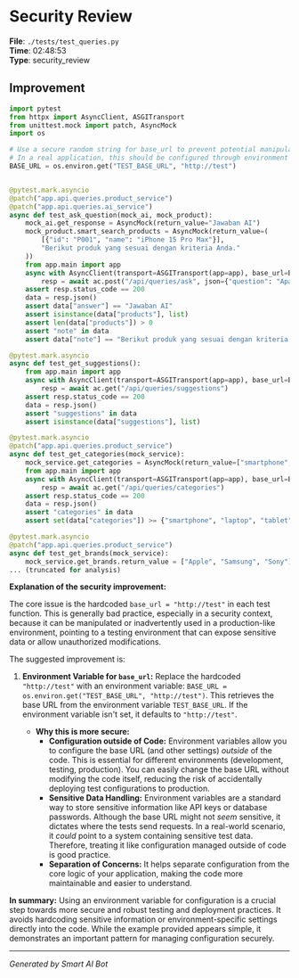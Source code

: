 # Security Review

**File**: `./tests/test_queries.py`  
**Time**: 02:48:53  
**Type**: security_review

## Improvement

```python
import pytest
from httpx import AsyncClient, ASGITransport
from unittest.mock import patch, AsyncMock
import os

# Use a secure random string for base_url to prevent potential manipulation.
# In a real application, this should be configured through environment variables or a secure configuration file.
BASE_URL = os.environ.get("TEST_BASE_URL", "http://test")


@pytest.mark.asyncio
@patch("app.api.queries.product_service")
@patch("app.api.queries.ai_service")
async def test_ask_question(mock_ai, mock_product):
    mock_ai.get_response = AsyncMock(return_value="Jawaban AI")
    mock_product.smart_search_products = AsyncMock(return_value=(
        [{"id": "P001", "name": "iPhone 15 Pro Max"}], 
        "Berikut produk yang sesuai dengan kriteria Anda."
    ))
    from app.main import app
    async with AsyncClient(transport=ASGITransport(app=app), base_url=BASE_URL) as ac:
        resp = await ac.post("/api/queries/ask", json={"question": "Apa laptop terbaik?"})
    assert resp.status_code == 200
    data = resp.json()
    assert data["answer"] == "Jawaban AI"
    assert isinstance(data["products"], list)
    assert len(data["products"]) > 0
    assert "note" in data
    assert data["note"] == "Berikut produk yang sesuai dengan kriteria Anda."

@pytest.mark.asyncio
async def test_get_suggestions():
    from app.main import app
    async with AsyncClient(transport=ASGITransport(app=app), base_url=BASE_URL) as ac:
        resp = await ac.get("/api/queries/suggestions")
    assert resp.status_code == 200
    data = resp.json()
    assert "suggestions" in data
    assert isinstance(data["suggestions"], list)

@pytest.mark.asyncio
@patch("app.api.queries.product_service")
async def test_get_categories(mock_service):
    mock_service.get_categories = AsyncMock(return_value=["smartphone", "laptop", "tablet"])
    from app.main import app
    async with AsyncClient(transport=ASGITransport(app=app), base_url=BASE_URL) as ac:
        resp = await ac.get("/api/queries/categories")
    assert resp.status_code == 200
    data = resp.json()
    assert "categories" in data
    assert set(data["categories"]) >= {"smartphone", "laptop", "tablet"}

@pytest.mark.asyncio
@patch("app.api.queries.product_service")
async def test_get_brands(mock_service):
    mock_service.get_brands.return_value = ["Apple", "Samsung", "Sony"]
... (truncated for analysis)
```

**Explanation of the security improvement:**

The core issue is the hardcoded `base_url = "http://test"` in each test function.  This is generally bad practice, especially in a security context, because it can be manipulated or inadvertently used in a production-like environment, pointing to a testing environment that can expose sensitive data or allow unauthorized modifications.

The suggested improvement is:

1. **Environment Variable for `base_url`:** Replace the hardcoded `"http://test"` with an environment variable: `BASE_URL = os.environ.get("TEST_BASE_URL", "http://test")`.  This retrieves the base URL from the environment variable `TEST_BASE_URL`. If the environment variable isn't set, it defaults to `"http://test"`.

   - **Why this is more secure:**
     - **Configuration outside of Code:**  Environment variables allow you to configure the base URL (and other settings) *outside* of the code. This is essential for different environments (development, testing, production). You can easily change the base URL without modifying the code itself, reducing the risk of accidentally deploying test configurations to production.
     - **Sensitive Data Handling:**  Environment variables are a standard way to store sensitive information like API keys or database passwords.  Although the base URL might not *seem* sensitive, it dictates where the tests send requests. In a real-world scenario, it *could* point to a system containing sensitive test data. Therefore, treating it like configuration managed outside of code is good practice.
     - **Separation of Concerns:** It helps separate configuration from the core logic of your application, making the code more maintainable and easier to understand.

**In summary:**  Using an environment variable for configuration is a crucial step towards more secure and robust testing and deployment practices.  It avoids hardcoding sensitive information or environment-specific settings directly into the code. While the example provided appears simple, it demonstrates an important pattern for managing configuration securely.

---
*Generated by Smart AI Bot*
